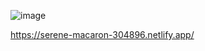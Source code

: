 ![image](https://github.com/user-attachments/assets/83adff56-5d52-486c-b349-5de9eef3e1e0)

https://serene-macaron-304896.netlify.app/
